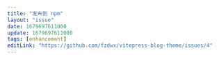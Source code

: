 ```yaml
---
title: "发布到 npm"
layout: "issue"
date: 1679697611000
update: 1679697611000
tags: [enhancement]
editLink: "https://github.com/fzdwx/vitepress-blog-theme/issues/4"
---
```



